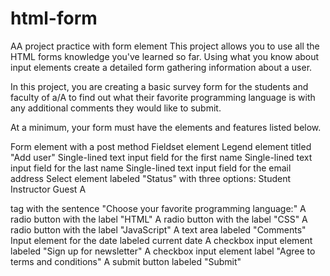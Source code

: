 # html-form
AA project practice with form element
This project allows you to use all the HTML forms knowledge you've learned so far. Using what you know about input elements create a detailed form gathering information about a user.

In this project, you are creating a basic survey form for the students and faculty of a/A to find out what their favorite programming language is with any additional comments they would like to submit.

At a minimum, your form must have the elements and features listed below.

Form element with a post method
Fieldset element
Legend element titled "Add user"
Single-lined text input field for the first name
Single-lined text input field for the last name
Single-lined text input field for the email address
Select element labeled "Status" with three options:
Student
Instructor
Guest
A <p> tag with the sentence "Choose your favorite programming language:"
A radio button with the label "HTML"
A radio button with the label "CSS"
A radio button with the label "JavaScript"
A text area labeled "Comments"
Input element for the date labeled current date
A checkbox input element labeled "Sign up for newsletter"
A checkbox input element label "Agree to terms and conditions"
A submit button labeled "Submit"

